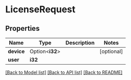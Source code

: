 # LicenseRequest

## Properties

Name | Type | Description | Notes
------------ | ------------- | ------------- | -------------
**device** | Option<**i32**> |  | [optional]
**user** | **i32** |  | 

[[Back to Model list]](../README.md#documentation-for-models) [[Back to API list]](../README.md#documentation-for-api-endpoints) [[Back to README]](../README.md)


